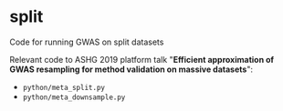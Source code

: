 # split
Code for running GWAS on split datasets

Relevant code to ASHG 2019 platform talk "**Efficient approximation of GWAS resampling for method validation on massive datasets**":
* `python/meta_split.py`
* `python/meta_downsample.py`


